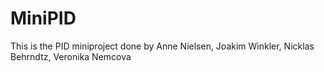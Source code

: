 # MiniPID
This is the PID miniproject done by Anne Nielsen, Joakim Winkler, Nicklas Behrndtz, Veronika Nemcova
